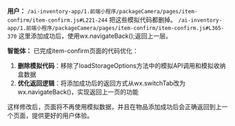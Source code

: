 **用户：** 
`/ai-inventory-app/1.前端小程序/packageCamera/pages/item-confirm/item-confirm.js#L221-244` 把这些模拟代码都删掉。
 `/ai-inventory-app/1.前端小程序/packageCamera/pages/item-confirm/item-confirm.js#L365-370`  这里添加成功后，使用wx.navigateBack();返回上一层。

**智能体：** 
已完成item-confirm页面的代码优化：

1. **删除模拟代码**：移除了loadStorageOptions方法中的模拟API调用和模拟收纳盒数据
2. **优化返回逻辑**：将添加成功后的返回方式从wx.switchTab改为wx.navigateBack()，实现返回上一页的功能

这样修改后，页面将不再使用模拟数据，并且在物品添加成功后会正确返回到上一个页面，提供更好的用户体验。
